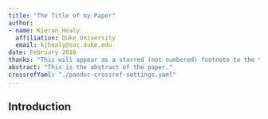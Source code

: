 ```yaml
---
title: "The Title of my Paper"
author:
- name: Kieran Healy
  affiliation: Duke University
  email: kjhealy@soc.duke.edu
date: February 2016
thanks: "This will appear as a starred (not numbered) footnote to the title."
abstract: "This is the abstract of the paper."
crossrefYaml: "./pandoc-crossref-settings.yaml"
...
```



## Introduction



